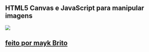 ## HTML5 Canvas e JavaScript para manipular imagens

[![](http://img.youtube.com/vi/-RWPvVcYAC4/0.jpg)](http://www.youtube.com/watch?v=-RWPvVcYAC4 "HTML5 Canvas e JavaScript para manipular imagens | CodeDrops #53")

## [feito por mayk Brito](https://www.youtube.com/watch?v=-RWPvVcYAC4&list=PL85ITvJ7FLoifcDIBeuuAhh4_799RZaSc&index=3)